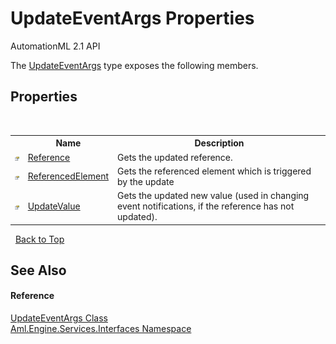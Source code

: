 # UpdateEventArgs Properties
AutomationML 2.1 API 

The <a href="T_Aml_Engine_Services_Interfaces_UpdateEventArgs">UpdateEventArgs</a> type exposes the following members.


## Properties
&nbsp;<table><tr><th></th><th>Name</th><th>Description</th></tr><tr><td>![Public property](media/pubproperty.gif "Public property")</td><td><a href="P_Aml_Engine_Services_Interfaces_UpdateEventArgs_Reference">Reference</a></td><td>
Gets the updated reference.</td></tr><tr><td>![Public property](media/pubproperty.gif "Public property")</td><td><a href="P_Aml_Engine_Services_Interfaces_UpdateEventArgs_ReferencedElement">ReferencedElement</a></td><td>
Gets the referenced element which is triggered by the update</td></tr><tr><td>![Public property](media/pubproperty.gif "Public property")</td><td><a href="P_Aml_Engine_Services_Interfaces_UpdateEventArgs_UpdateValue">UpdateValue</a></td><td>
Gets the updated new value (used in changing event notifications, if the reference has not updated).</td></tr></table>&nbsp;
<a href="#updateeventargs-properties">Back to Top</a>

## See Also


#### Reference
<a href="T_Aml_Engine_Services_Interfaces_UpdateEventArgs">UpdateEventArgs Class</a><br /><a href="N_Aml_Engine_Services_Interfaces">Aml.Engine.Services.Interfaces Namespace</a><br />